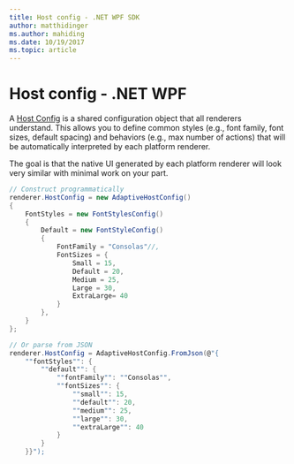 ```yaml
---
title: Host config - .NET WPF SDK
author: matthidinger
ms.author: mahiding
ms.date: 10/19/2017
ms.topic: article
---
```


# Host config - .NET WPF

A [Host Config](../../../rendering-cards/host-config.md) is a shared configuration object that all renderers understand. This allows you to define common styles (e.g., font family, font sizes, default spacing) and behaviors (e.g., max number of actions) that will be automatically interpreted by each platform renderer. 

The goal is that the native UI generated by each platform renderer will look very similar with minimal work on your part.

```csharp
// Construct programmatically
renderer.HostConfig = new AdaptiveHostConfig()
{
    FontStyles = new FontStylesConfig()
    {
        Default = new FontStyleConfig()
        {
            FontFamily = "Consolas"//,
            FontSizes = {
                Small = 15,
                Default = 20,
                Medium = 25,
                Large = 30,
                ExtraLarge= 40
            }
        },
    }
};

// Or parse from JSON
renderer.HostConfig = AdaptiveHostConfig.FromJson(@"{
    ""fontStyles"": {
        ""default"": {
            ""fontFamily"": ""Consolas"",
            ""fontSizes"": {
                ""small"": 15,
                ""default"": 20,
                ""medium"": 25,
                ""large"": 30,
                ""extraLarge"": 40
            }
        }
    }}");
```
